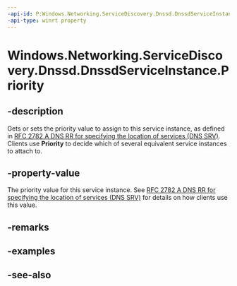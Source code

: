 ```yaml
---
-api-id: P:Windows.Networking.ServiceDiscovery.Dnssd.DnssdServiceInstance.Priority
-api-type: winrt property
---
```


<!-- Property syntax
public ushort Priority { get;  set; }
-->

# Windows.Networking.ServiceDiscovery.Dnssd.DnssdServiceInstance.Priority

## -description
Gets or sets the priority value to assign to this service instance, as defined in [RFC 2782 A DNS RR for specifying the location of services (DNS SRV)](https://www.ietf.org/rfc/rfc2782.txt). Clients use **Priority** to decide which of several equivalent service instances to attach to.

## -property-value
The priority value for this service instance. See [RFC 2782 A DNS RR for specifying the location of services (DNS SRV)](https://www.ietf.org/rfc/rfc2782.txt) for details on how clients use this value.

## -remarks

## -examples

## -see-also
